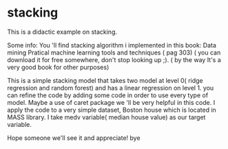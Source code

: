 # stacking

This is a didactic example on stacking.

Some info:  You 'll find stacking algorithm i implemented in this book: Data mining Pratical machine learning tools and techniques ( pag 303)
( you can download it for free somewhere, don't stop looking up ;). ( by the way It's a  very good book for other purposes)

This is a simple stacking model that takes two model at level 0( ridge regression and random forest) and has a linear regression on level 1.
you can refine the code by adding some code in order to use every type of model. Maybe a use of caret package we 'll be very helpful in this
code.
I apply the code to a very simple dataset, Boston house which is located in MASS library. I take medv variable( median house value) as our target variable. 

Hope someone we'll see it and appreciate! bye
